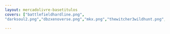```yaml
---
layout: mercadolivre-basetitulos
covers: ["battlefieldhardline.png",
"darksoul2.png","dbzxenoverse.png","mkx.png","thewitcher3wildhunt.png","batmanarkhamknight.png"]

---
```

